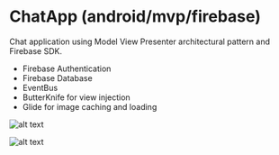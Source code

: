 # ChatApp (android/mvp/firebase)

Chat application using Model View Presenter architectural pattern and Firebase SDK.

* Firebase Authentication
* Firebase Database
* EventBus
* ButterKnife for view injection
* Glide for image caching and loading

![alt text](https://github.com/Dioniz/android-mvp-firebase/tree/master/images/login.png "Firebase Authentication")

![alt text](https://github.com/Dioniz/android-mvp-firebase/tree/master/images/chat.png "Firebase Database")